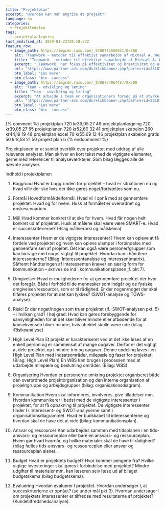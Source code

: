 ```yaml
---
title: "Projektplan"
excerpt: "Hvordan kan man angribe et projekt?"
language: da
categories:
  - Projektledelse
tags:
  - projektplanlægning
last_modified_at: 2020-01-23T20:50:27Z
feature_row:
  - image_path: https://imgcdn.saxo.com/_9788771580051/0x500
    alt: "Teamwork - metoder til effektivt samarbejde af Michael A. West"
    title: "Teamwork - metoder til effektivt samarbejde af Michael A. West"
    excerpt: "_Teamwork_ har fokus på effektivitet og kreativitet og er for alle, der på den ene eller anden måde bruger teamwork i deres dagligdag. Bogen er fyldt med praktiske eksempler og teori, der kan hjælpe et team med at opstille mål og opnå dem."
    url: "https://www.partner-ads.com/dk/klikbanner.php?partnerid=28187&bannerid=43264&htmlurl=https://www.saxo.com/dk/teamwork_michael-a-west_haeftet_9788771580051"
    btn_label: "Læs mere"
    btn_class: "btn--success"
  - image_path: https://imgcdn.saxo.com/_9788777064487/0x500
    alt: "Team - udvikling og læring"
    title: "Team - udvikling og læring"
    excerpt: "At arbejde i team er organisationers forsøg på at styrke udvikling af faglige og personlige potentialer og kompetencer. Bogens formål er at give svar på, hvordan udvikling og læring i team kan blive en succes, fx om sporten er en passende metafor til at fremme teamudvikling og læring og forståelse af samarbejde samt om team på arbejdspladsen kan skabe nye fortællinger om medarbejdernes måde at se på samarbejde og gensidig udvikling."
    url: "https://www.partner-ads.com/dk/klikbanner.php?partnerid=28187&bannerid=43264&htmlurl=https://www.saxo.com/dk/team-udvikling-og-laering_morten-bertelsen-red-reinhard-stelter-red_haeftet_9788777064487"
    btn_label: "Læs mere"
    btn_class: "btn--success"
---
```


{% comment %}
projektplan
720
kr39,05
27
49
projektplanlægning
720
kr39,05
27
55
projektplanen
720
kr52,60
32
41
projektplan skabelon
260
kr44,19
19
48
projektplan excel
70
kr55,69
12
46
projektplan skabelon gratis
50
kr8,58
21
50
projekt plan b
{% endcomment %}

Projektplanen er et samlet overblik over projektet med uddrag af alle relevante analyser. Man
skriver en kort tekst med de vigtigste elementer, gerne med referencer til analyseværktøjer. Som
bilag lægges alle de nævnte analyser.

Indhold i projektplanen
1. Baggrund
Hvad er baggrunden for projektet – hvad er situationen nu og hvad ville der ske hvis der ikke
gøres noget/fortsættes som nu.
2. Formål
Hovedformål/delformål. Hvad vil I opnå med at gennemføre projektet. Hvad og for hvem. Husk at
formålet er overordnet og ønskescenarium.
3. Mål
Hvad kommer konkret til at ske for hvem. Hvad får nogen helt konkret ud af projektet. Husk at
målene skal være være SMART-e. Hvad er succeskriterierne? (Bilag målhierarki og målskema)
4. Interessenter
Hvem er de vigtigste interessenter? Hvem kan opleve at få fordele ved projektet og hvem kan
opleve ulemper i forbindelse med gennemførelsen af projetet. Det kan også være
personer/grupper som kan bidrage med noget vigtigt til projektet. Hvordan kan i håndtere
interessenterne? (Bilag: Interessentanalyse og interessentmatrix). Såfremt håndteringen af
interessenten kræver en særlig form for kommunikation – skrives de ind i
kommunikationsplanen jf. pkt 7).
5. Omgivelser
Hvad er mulighederne for at gennemføre projektet der hvor det foregår. Både i forhold til de
mennesker som indgår og de fysiske omgivelser/ressourcer, som er til rådighed. Er der
nogen/noget der skal tilføres projektet for at det kan lykkes? (SWOT-analyse og TOWS-analyse).
 
6. Risici
Er der noget/nogen som truer projektet (jf.-SWOT-analysen pkt. 5) – i hvilken grad? I høj grad:
Hvad kan gøres forebyggende for sansynligheden for at det sker bliver mindre eller afbødende
for at konsekvensen bliver mindre, hvis uheldet skulle være ude (bilag :Risikoanalyse)
7. High Level Plan
Et projekt er karakteriseret ved at det ikke løses af en enkelt person og er sammensat af mange
opgaver. Derfor er det vigtigt at dele projektet op i mindre trin og opgaver. Denne opdeling laves i
en High Level Plan med indsatsområder, milepæle og faser for projektet. (Bilag: High Level Plan)
En WBS kan bruges i processen med at udarbejde milepæle og beslutning områder. (Bilag: WBS)
8. Organisering
Hvordan er personerne omkring projektet organiseret både den overordnede projektorganisation
og den interne organisation af projektgruppe og arbejdsgrupper (bilag: organisationsdiagram).
9. Kommunikation
Hvem skal informeres, involveres, give tilladelser mm. Hvordan kommunikerer I bedst med de
vigtigste interessenter i projektet, for at få opbakning til projektet.
De vigtigste interessenter finder I i Interessent- og SWOT-analyserne samt i
organisationsdiagrammet. Hvad er budskabet til interessenterne og hvordan skal de have det at
vide (bilag: kommunikationsplan).
10. Ansvar og ressourcer
Kan udarbejdes sammen med tidsplanen i en tids-ansvars- og ressourceplan eller bare en
ansvars- og ressourceplan. Hvem gør hvad hvornår, og hvilke materialer skal de have til
rådighed? (bilag fælles tids-ansvars- og ressourceplan eller ansvar og ressourceplan alene).
 
11. Budget
Hvad er projektets budget? Hvor kommer pengene fra? Hvilke vigtige investeringer skal gøres i
forbindelse med projektet? Mindre udgifter til materialer mm. kan læseren selv læse ud af bilaget
budgetskema (bilag budgetskema).
12. Evaluering
Hvordan evaluerer I projektet. Hvordan undersøger I, at succeskriterierne er opnået? (se under
mål pkt 3). Hvordan undersøger I om projektets interessenter er tilfredse med resultaterne af
projektet? (Kundetilfredshedsanalyse).
